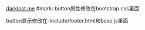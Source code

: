 [darklost.me](http://darklost.me) 
#mark:
button属性修改在bootstrap.css里面

button显示修改在-include/footer.html和base.js里面

